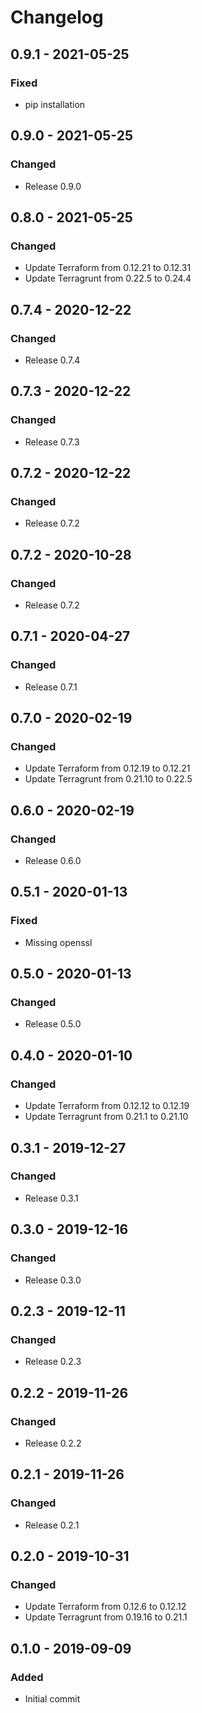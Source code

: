# Changelog

## 0.9.1 - 2021-05-25
### Fixed
- pip installation

## 0.9.0 - 2021-05-25
### Changed
- Release 0.9.0

## 0.8.0 - 2021-05-25
### Changed
- Update Terraform from 0.12.21 to 0.12.31
- Update Terragrunt from 0.22.5 to 0.24.4

## 0.7.4 - 2020-12-22
### Changed
- Release 0.7.4

## 0.7.3 - 2020-12-22
### Changed
- Release 0.7.3

## 0.7.2 - 2020-12-22
### Changed
- Release 0.7.2

## 0.7.2 - 2020-10-28
### Changed
- Release 0.7.2

## 0.7.1 - 2020-04-27
### Changed
- Release 0.7.1

## 0.7.0 - 2020-02-19
### Changed
- Update Terraform from 0.12.19 to 0.12.21
- Update Terragrunt from 0.21.10 to 0.22.5

## 0.6.0 - 2020-02-19
### Changed
- Release 0.6.0

## 0.5.1 - 2020-01-13
### Fixed
- Missing openssl

## 0.5.0 - 2020-01-13
### Changed
- Release 0.5.0

## 0.4.0 - 2020-01-10
### Changed
- Update Terraform from 0.12.12 to 0.12.19
- Update Terragrunt from 0.21.1 to 0.21.10

## 0.3.1 - 2019-12-27
### Changed
- Release 0.3.1

## 0.3.0 - 2019-12-16
### Changed
- Release 0.3.0

## 0.2.3 - 2019-12-11
### Changed
- Release 0.2.3

## 0.2.2 - 2019-11-26
### Changed
- Release 0.2.2

## 0.2.1 - 2019-11-26
### Changed
- Release 0.2.1

## 0.2.0 - 2019-10-31
### Changed
- Update Terraform from 0.12.6 to 0.12.12
- Update Terragrunt from 0.19.16 to 0.21.1

## 0.1.0 - 2019-09-09
### Added
- Initial commit
